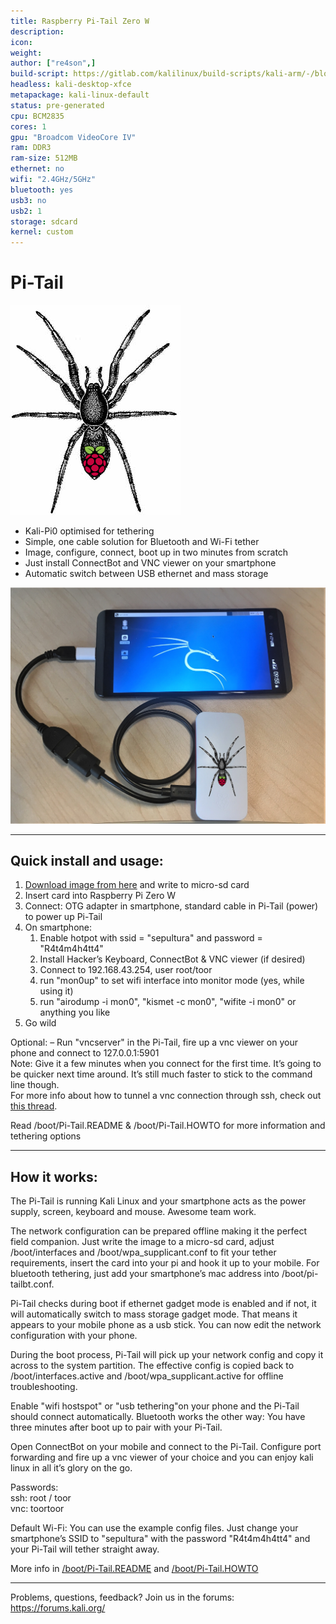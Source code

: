 ```yaml
---
title: Raspberry Pi-Tail Zero W
description:
icon:
weight:
author: ["re4son",]
build-script: https://gitlab.com/kalilinux/build-scripts/kali-arm/-/blob/master/raspberry-pi-zero-w-pitail.sh
headless: kali-desktop-xfce
metapackage: kali-linux-default
status: pre-generated
cpu: BCM2835
cores: 1
gpu: "Broadcom VideoCore IV"
ram: DDR3
ram-size: 512MB
ethernet: no
wifi: "2.4GHz/5GHz"
bluetooth: yes
usb3: no
usb2: 1
storage: sdcard
kernel: custom
---
```


# Pi-Tail

![pi-tail-logo](images/pi-tail-logo.png)

- Kali-Pi0 optimised for tethering
- Simple, one cable solution for Bluetooth and Wi-Fi tether
- Image, configure, connect, boot up in two minutes from scratch
- Just install ConnectBot and VNC viewer on your smartphone
- Automatic switch between USB ethernet and mass storage

![Pi-Tail](images/pi-tail-demo.jpg)

- - -

## Quick install and usage:

1. [Download image from here](/get-kali/#kali-arm) and write to micro-sd card
2. Insert card into Raspberry Pi Zero W
3. Connect: OTG adapter in smartphone, standard cable in Pi-Tail (power) to power up Pi-Tail
4. On smartphone:
   1. Enable hotpot with ssid = "sepultura" and password = "R4t4m4h4tt4"
   2. Install Hacker’s Keyboard, ConnectBot & VNC viewer (if desired)
   3. Connect to 192.168.43.254, user root/toor
   4. run "mon0up" to set wifi interface into monitor mode (yes, while using it)
   5. run "airodump -i mon0", "kismet -c mon0", "wifite -i mon0" or anything you like
5. Go wild

Optional:
– Run "vncserver" in the Pi-Tail, fire up a vnc viewer on your phone and connect to
127.0.0.1:5901  
Note: Give it a few minutes when you connect for the first time. It’s going to be quicker next
time around. It’s still much faster to stick to the command line though.  
For more info about how to tunnel a vnc connection through ssh, check out [this thread](https://whitedome.com.au/re4son/topic/vnc/).  

Read /boot/Pi-Tail.README & /boot/Pi-Tail.HOWTO for more information and tethering options  

- - -

## How it works:

The Pi-Tail is running Kali Linux and your smartphone acts as the power supply, screen, keyboard and mouse. Awesome team work.  

The network configuration can be prepared offline making it the perfect field companion.
Just write the image to a micro-sd card, adjust /boot/interfaces and /boot/wpa_supplicant.conf to fit your tether requirements, insert the card into your pi and hook it up to your mobile. For bluetooth tethering, just add your smartphone’s mac address into /boot/pi-tailbt.conf.  

Pi-Tail checks during boot if ethernet gadget mode is enabled and if not, it will automatically switch to mass storage gadget mode. That means it appears to your mobile phone as a usb stick. You can now edit the network configuration with your phone.  

During the boot process, Pi-Tail will pick up your network config and copy it across to the system partition. The effective config is copied back to /boot/interfaces.active and /boot/wpa_supplicant.active for offline troubleshooting.  

Enable "wifi hostspot" or "usb tethering"on your phone and the Pi-Tail should connect automatically. Bluetooth works the other way: You have three minutes after boot up to pair with your Pi-Tail.

Open ConnectBot on your mobile and connect to the Pi-Tail. Configure port forwarding and fire up a vnc viewer of your choice and you can enjoy kali linux in all it’s glory on the go.  

Passwords:  
ssh: root / toor  
vnc: toortoor  
  
Default Wi-Fi:
You can use the example config files. Just change your smartphone’s SSID to "sepultura" with the password "R4t4m4h4tt4" and your Pi-Tail will tether straight away.

More info in [/boot/Pi-Tail.README](https://github.com/Re4son/RPi-Tweaks/blob/master/pi-tail/Pi-Tail.README) and [/boot/Pi-Tail.HOWTO](https://github.com/Re4son/RPi-Tweaks/blob/master/pi-tail/Pi-Tail.HOWTO)  

- - -

Problems, questions, feedback? Join us in the forums:  
https://forums.kali.org/  

